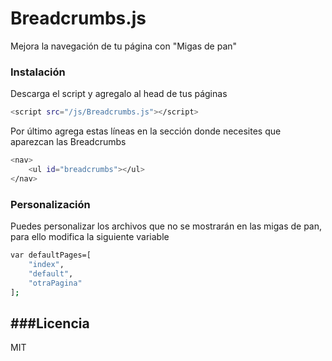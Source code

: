 # Breadcrumbs.js
Mejora la navegación de tu página con "Migas de pan"

### Instalación

Descarga el script y agregalo al head de tus páginas

```sh
<script src="/js/Breadcrumbs.js"></script>
```

Por último agrega estas líneas en la sección donde necesites que aparezcan las Breadcrumbs

```sh
<nav>
	<ul id="breadcrumbs"></ul>
</nav>
```
### Personalización
Puedes personalizar los archivos que no se mostrarán en las migas de pan, para ello modifica la siguiente variable
```sh
var defaultPages=[
	"index",
	"default",
	"otraPagina"
];
```

###Licencia
----

MIT
